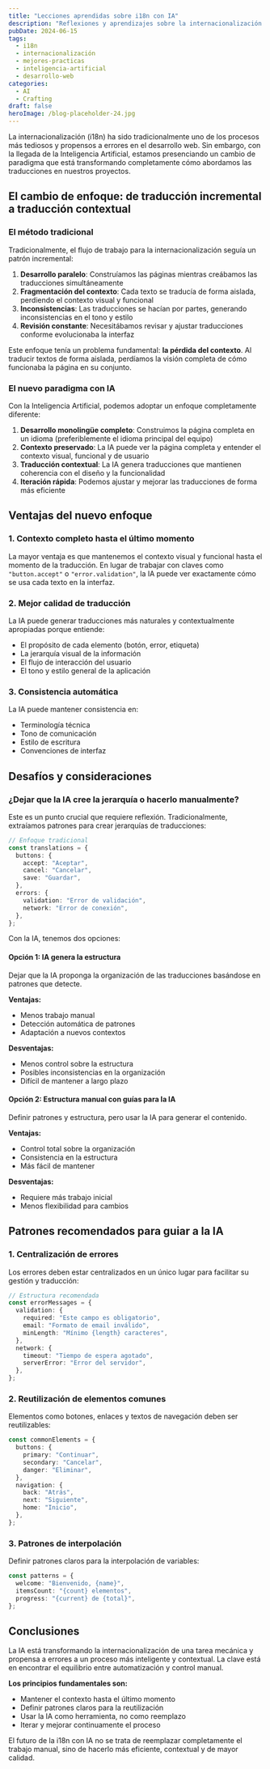 ```yaml
---
title: "Lecciones aprendidas sobre i18n con IA"
description: "Reflexiones y aprendizajes sobre la internacionalización (i18n) usando la Inteligencia Artificial, retos comunes y mejores prácticas para los equipos de desarrollo del futuro."
pubDate: 2024-06-15
tags:
  - i18n
  - internacionalización
  - mejores-practicas
  - inteligencia-artificial
  - desarrollo-web
categories:
  - AI
  - Crafting
draft: false
heroImage: /blog-placeholder-24.jpg
---
```


La internacionalización (i18n) ha sido tradicionalmente uno de los procesos más tediosos y propensos a errores en el desarrollo web. Sin embargo, con la llegada de la Inteligencia Artificial, estamos presenciando un cambio de paradigma que está transformando completamente cómo abordamos las traducciones en nuestros proyectos.

## El cambio de enfoque: de traducción incremental a traducción contextual

### El método tradicional

Tradicionalmente, el flujo de trabajo para la internacionalización seguía un patrón incremental:

1. **Desarrollo paralelo**: Construíamos las páginas mientras creábamos las traducciones simultáneamente
2. **Fragmentación del contexto**: Cada texto se traducía de forma aislada, perdiendo el contexto visual y funcional
3. **Inconsistencias**: Las traducciones se hacían por partes, generando inconsistencias en el tono y estilo
4. **Revisión constante**: Necesitábamos revisar y ajustar traducciones conforme evolucionaba la interfaz

Este enfoque tenía un problema fundamental: **la pérdida del contexto**. Al traducir textos de forma aislada, perdíamos la visión completa de cómo funcionaba la página en su conjunto.

### El nuevo paradigma con IA

Con la Inteligencia Artificial, podemos adoptar un enfoque completamente diferente:

1. **Desarrollo monolingüe completo**: Construimos la página completa en un idioma (preferiblemente el idioma principal del equipo)
2. **Contexto preservado**: La IA puede ver la página completa y entender el contexto visual, funcional y de usuario
3. **Traducción contextual**: La IA genera traducciones que mantienen coherencia con el diseño y la funcionalidad
4. **Iteración rápida**: Podemos ajustar y mejorar las traducciones de forma más eficiente

## Ventajas del nuevo enfoque

### 1. Contexto completo hasta el último momento

La mayor ventaja es que mantenemos el contexto visual y funcional hasta el momento de la traducción. En lugar de trabajar con claves como `"button.accept"` o `"error.validation"`, la IA puede ver exactamente cómo se usa cada texto en la interfaz.

### 2. Mejor calidad de traducción

La IA puede generar traducciones más naturales y contextualmente apropiadas porque entiende:

- El propósito de cada elemento (botón, error, etiqueta)
- La jerarquía visual de la información
- El flujo de interacción del usuario
- El tono y estilo general de la aplicación

### 3. Consistencia automática

La IA puede mantener consistencia en:

- Terminología técnica
- Tono de comunicación
- Estilo de escritura
- Convenciones de interfaz

## Desafíos y consideraciones

### ¿Dejar que la IA cree la jerarquía o hacerlo manualmente?

Este es un punto crucial que requiere reflexión. Tradicionalmente, extraíamos patrones para crear jerarquías de traducciones:

```typescript
// Enfoque tradicional
const translations = {
  buttons: {
    accept: "Aceptar",
    cancel: "Cancelar",
    save: "Guardar",
  },
  errors: {
    validation: "Error de validación",
    network: "Error de conexión",
  },
};
```

Con la IA, tenemos dos opciones:

#### Opción 1: IA genera la estructura

Dejar que la IA proponga la organización de las traducciones basándose en patrones que detecte.

**Ventajas:**

- Menos trabajo manual
- Detección automática de patrones
- Adaptación a nuevos contextos

**Desventajas:**

- Menos control sobre la estructura
- Posibles inconsistencias en la organización
- Difícil de mantener a largo plazo

#### Opción 2: Estructura manual con guías para la IA

Definir patrones y estructura, pero usar la IA para generar el contenido.

**Ventajas:**

- Control total sobre la organización
- Consistencia en la estructura
- Más fácil de mantener

**Desventajas:**

- Requiere más trabajo inicial
- Menos flexibilidad para cambios

## Patrones recomendados para guiar a la IA

### 1. Centralización de errores

Los errores deben estar centralizados en un único lugar para facilitar su gestión y traducción:

```typescript
// Estructura recomendada
const errorMessages = {
  validation: {
    required: "Este campo es obligatorio",
    email: "Formato de email inválido",
    minLength: "Mínimo {length} caracteres",
  },
  network: {
    timeout: "Tiempo de espera agotado",
    serverError: "Error del servidor",
  },
};
```

### 2. Reutilización de elementos comunes

Elementos como botones, enlaces y textos de navegación deben ser reutilizables:

```typescript
const commonElements = {
  buttons: {
    primary: "Continuar",
    secondary: "Cancelar",
    danger: "Eliminar",
  },
  navigation: {
    back: "Atrás",
    next: "Siguiente",
    home: "Inicio",
  },
};
```

### 3. Patrones de interpolación

Definir patrones claros para la interpolación de variables:

```typescript
const patterns = {
  welcome: "Bienvenido, {name}",
  itemsCount: "{count} elementos",
  progress: "{current} de {total}",
};
```

## Conclusiones

La IA está transformando la internacionalización de una tarea mecánica y propensa a errores a un proceso más inteligente y contextual. La clave está en encontrar el equilibrio entre automatización y control manual.

**Los principios fundamentales son:**

- Mantener el contexto hasta el último momento
- Definir patrones claros para la reutilización
- Usar la IA como herramienta, no como reemplazo
- Iterar y mejorar continuamente el proceso

El futuro de la i18n con IA no se trata de reemplazar completamente el trabajo manual, sino de hacerlo más eficiente, contextual y de mayor calidad.
